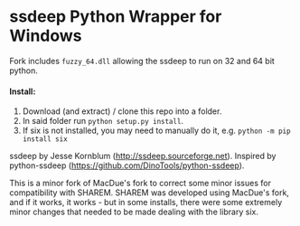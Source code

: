 ssdeep Python Wrapper for Windows
=================================

Fork includes `fuzzy_64.dll` allowing the ssdeep to run on 32 and 64 bit python.

#### Install:

1. Download (and extract) / clone this repo into a folder.
2. In said folder run `python setup.py install`.
3. If six is not installed, you may need to manually do it, e.g. `python -m pip install six`

ssdeep by Jesse Kornblum (http://ssdeep.sourceforge.net).
Inspired by python-ssdeep (https://github.com/DinoTools/python-ssdeep).

This is a minor fork of MacDue's fork to correct some minor issues for compatibility with SHAREM. SHAREM was developed using MacDue's fork, and if it works, it works - but in some installs, there were some extremely minor changes that needed to be made dealing with the library six.
